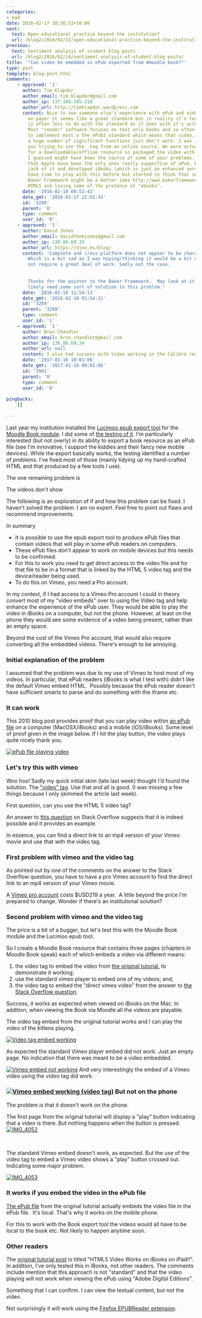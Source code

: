 ```yaml
---
categories:
- bad
date: 2016-02-17 10:56:53+10:00
next:
  text: Open educational practice beyond the institution?
  url: /blog2/2016/02/22/open-educational-practice-beyond-the-institution/
previous:
  text: Sentiment analysis of student blog posts
  url: /blog2/2016/02/14/sentiment-analysis-of-student-blog-posts/
title: '"Can video be emedded in ePub exported from #moodle book?"'
type: post
template: blog-post.html
comments:
    - approved: '1'
      author: Tim Klapdor
      author_email: tim.klapdor@gmail.com
      author_ip: 137.166.105.218
      author_url: http://timklapdor.wordpress.com
      content: Nice to see someone else's experience with ePub and video! To be honest
        on paper it seems like a great standard but in reality it's terrible. The problem
        is often less to do with the standard as it does with it's actual implementation.
        Most "reader" software focuses on text only books and so often don't even bother
        to implement most o the ePub3 standard which means that video, javascript and
        a huge number of significant functions just don't work. I was interested to see
        you trying to use the  tag from an online source. We were actually using ePub
        for a downloadable/offline resource so packaged the video with the file... which
        I guessed might have been the source of some of your problems. It's interesting
        that Apple have been the only ones really supportive of ePub, but even they got
        jack of it and developed iBooks (which is just an enhanced version of ePub). Didn't
        have time to play with this before but started to think that something like the
        Baker Framework might be a better idea http://www.bakerframework.com - just wrapping
        HTML5 and losing some of the pretence of "ebooks".
      date: '2016-02-18 08:52:43'
      date_gmt: '2016-02-17 22:52:43'
      id: '3288'
      parent: '0'
      type: comment
      user_id: '0'
    - approved: '1'
      author: David Jones
      author_email: davidthomjones@gmail.com
      author_ip: 139.86.69.33
      author_url: https://djon.es/blog/
      content: 'Complete and cross-platform does not appear to be characteristics of ePub.
        Which is a bit sad as I was hoping/thinking it would be a bit more useful and
        not require a great deal of work. Sadly not the case.
    
    
        Thanks for the pointer to the Baker Framework.  May look at it more in the future.  Wil
        likely need some sort of solution to this problem.'
      date: '2016-02-18 11:54:11'
      date_gmt: '2016-02-18 01:54:11'
      id: '3289'
      parent: '3288'
      type: comment
      user_id: '1'
    - approved: '1'
      author: Bron Chandler
      author_email: bron.chandler@gmail.com
      author_ip: 139.86.69.34
      author_url: null
      content: I also had success with Video working in the Calibre reader.
      date: '2017-01-16 10:01:06'
      date_gmt: '2017-01-16 00:01:06'
      id: '3941'
      parent: '0'
      type: comment
      user_id: '0'
    
pingbacks:
    []
    
---
```

Last year my institution installed the [Lucimoo epub export tool](https://moodle.org/plugins/view/booktool_exportepub) for the [Moodle Book module](https://docs.moodle.org/28/en/Book_module). I did some of [the testing of it](/blog2/2015/08/18/testing-the-lucimoo-epub-export-book-tool/). I'm particularly interested (but not overly) in its ability to export a book resource as an ePub file (see I'm innovative, I support the kiddies and their fancy new mobile devices). While the export basically works, the testing identified a number of problems. I've fixed most of those (mainly tidying up my hand-crafted HTML and that produced by a few tools I use).

The one remaining problem is

The videos don't show

The following is an exploration of if and how this problem can be fixed. I haven't solved the problem. I am no expert. Feel free to point out flaws and recommend improvements.

In summary

- It is possible to use the epub export tool to produce ePub files that contain videos that will play in some ePub readers on computers.
- These ePub files don't appear to work on mobile devices but this needs to be confirmed.
- For this to work you need to get direct access to the video file and for that file to be in a format that is linked by the HTML 5 video tag and the device/reader being used.
- To do this on Vimeo, you need a Pro account.

In my context, if I had access to a Vimeo Pro account I could in theory convert most of my "video embeds" over to using the Video tag and help enhance the experience of the ePub user. They would be able to play the video in iBooks on a computer, but not the phone. However, at least on the phone they would see some evidence of a video being present, rather than an empty space.

Beyond the cost of the Vimeo Pro account, that would also require converting all the embedded videos. There's enough to be annoying.

### Initial explanation of the problem

I assumed that the problem was due to my use of Vimeo to host most of my videos. In particular, that ePub readers (iBooks is what I test with) didn't like the default Vimeo embed HTML.  Possibly because the ePub reader doesn't have sufficient smarts to parse and do something with the iframe etc.

### It can work

This 2010 blog post provides proof that you can play video within [an ePub file](http://www.elizabethcastro.com/pgw_extras/video.epub) on a computer (MacOSX/iBooks) and a mobile (iOS/iBooks). Some level of proof given in the image below. If I hit the play button, the video plays quite nicely thank you.

[![ePub file playing video](images/24982660661_af508d4d3a.jpg)](https://www.flickr.com/photos/david_jones/24982660661/in/dateposted-public/ "ePub file playing video")

### Let's try this with vimeo

Woo hoo! Sadly my quick initial skim (late last week) thought I'd found the solution. The ["video" tag](https://en.wikipedia.org/wiki/HTML5_video). Use that and all is good. (I was missing a few things because I only skimmed the article last week).

First question, can you use the HTML 5 video tag?

An answer to [this question](http://stackoverflow.com/questions/18426410/vimeo-video-not-working-with-html5-tag) on Stack Overflow suggests that it is indeed possible and it provides an example.

In essence, you can find a direct link to an mp4 version of your Vimeo movie and use that with the video tag.

### First problem with vimeo and the video tag

As pointed out by one of the comments on the answer to the Stack Overflow question, you have to have a pro Vimeo account to find the direct link to an mp4 version of your Vimeo movie.

A [Vimeo pro account](https://vimeo.com/pro) costs $USD219 a year.  A little beyond the price I'm prepared to change. Wonder if there's an institutional solution?

### Second problem with vimeo and the video tag

The price is a bit of a bugger, but let's test this with the Moodle Book module and the Lucimoo epub tool.

So I create a Moodle Book resource that contains three pages (chapters in Moodle Book speak) each of which embeds a video via different means:

1. the video tag to embed the video from [the original tutorial,](http://www.pigsgourdsandwikis.com/2010/05/html5-video-works-on-ibooks-on-ipad.html) to demonstrate it working;
2. use the standard vimeo player to embed one of my videos; and,
3. the video tag to embed the "direct vimeo video" from the answer to [the Stack Overflow question](http://stackoverflow.com/questions/18426410/vimeo-video-not-working-with-html5-tag).

Success, it works as expected when viewed on iBooks on the Mac. In addition, when viewing the Book via Moodle all the videos are playable.

The video tag embed from the original tutorial works and I can play the video of the kittens playing.

[![Video tag embed working](images/24958110342_f9356111a1.jpg)](https://www.flickr.com/photos/david_jones/24958110342/in/dateposted-public/ "Video tag embed working")

As expected the standard Vimeo player embed did not work. Just an empty page. No indication that there was meant to be a video embedded.

[![Vimeo embed not working](images/24708596189_8f1921bcf8.jpg)](https://www.flickr.com/photos/david_jones/24708596189/in/dateposted-public/ "Vimeo embed not working") And very interestingly the embed of a Vimeo video using the video tag did work.

### [![Vimeo embed working (video tag)](images/24958111662_07d59d0ac2.jpg)](https://www.flickr.com/photos/david_jones/24958111662/in/dateposted-public/ "Vimeo embed working (video tag)") But not on the phone

The problem is that it doesn't work on the phone.

The first page from the original tutorial will display a "play" button indicating that a video is there. But nothing happens when the button is pressed. [![IMG_4052](images/25050031286_7c49bf5097.jpg)](https://www.flickr.com/photos/david_jones/25050031286/in/dateposted-public/ "IMG_4052")

 

The standard Vimeo embed doesn't work, as expected. But the use of the video tag to embed a Vimeo video shows a "play" button crossed out. Indicating some major problem.

[![IMG_4053](images/25050031506_503a5b29d2.jpg)](https://www.flickr.com/photos/david_jones/25050031506/in/dateposted-public/ "IMG_4053")

### It works if you embed the video in the ePub file

[The ePub file](http://www.elizabethcastro.com/pgw_extras/video.epub) from the original tutorial actually embeds the video file in the ePub file.  It's local. That's why it works on the mobile phone.

For this to work with the Book export tool the videos would all have to be local to the book etc. Not likely to happen anytime soon.

### Other readers

The [original tutorial post](http://www.pigsgourdsandwikis.com/2010/05/html5-video-works-on-ibooks-on-ipad.html) is titled "HTML5 Video Works on iBooks on iPad!!". In addition, I've only tested this in iBooks, not other readers. The comments include mention that this approach is not "standard" and that the video playing will not work when viewing the ePub using "Adobe Digital Editions".

Something that I can confirm. I can view the textual content, but not the video.

Not surprisingly it will work using the [Firefox EPUBReader extension](https://addons.mozilla.org/en-US/firefox/addon/epubreader/).